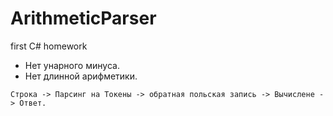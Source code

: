 # ArithmeticParser
first C# homework


 - Нет унарного минуса.
 - Нет длинной арифметики.


```Строка -> Парсинг на Токены -> обратная польская запись -> Вычислене -> Ответ. ```

